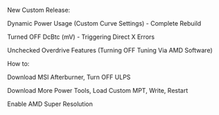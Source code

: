 New Custom Release:

Dynamic Power Usage (Custom Curve Settings) - Complete Rebuild


Turned OFF DcBtc (mV) - Triggering Direct X Errors


Unchecked Overdrive Features (Turning OFF Tuning Via AMD Software)


How to:

Download MSI Afterburner, Turn OFF ULPS



Download More Power Tools, Load Custom MPT, Write, Restart

Enable AMD Super Resolution
